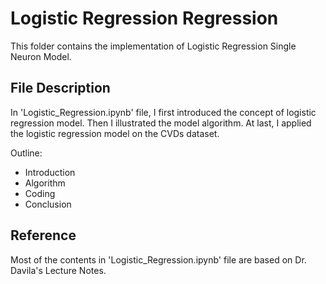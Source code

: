 # Logistic Regression Regression

This folder contains the implementation of Logistic Regression Single Neuron Model.

## File Description
In 'Logistic_Regression.ipynb' file, I first introduced the concept of logistic regression model. Then I illustrated the model algorithm. At last, I applied the logistic regression model on the CVDs dataset.

Outline:
- Introduction
- Algorithm
- Coding
- Conclusion

## Reference
Most of the contents in 'Logistic_Regression.ipynb' file are based on Dr. Davila's Lecture Notes.